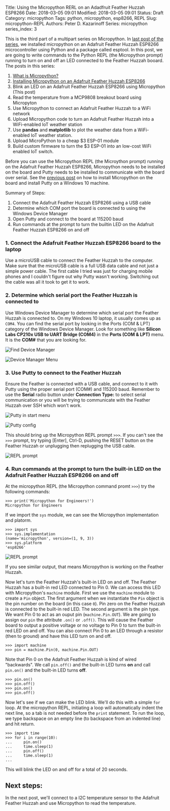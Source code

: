Title: Using the Micropython RERL on an Adadfruit Feather Huzzah ESP8266
Date: 2018-03-05 09:01
Modified: 2018-03-05 09:01
Status: Draft
Category: micropython
Tags: python, micropython, esp8266, REPL
Slug: micropython-REPL
Authors: Peter D. Kazarinoff
Series: micropython
series_index: 3

This is the third part of a multipart series on Micropython. In [last post of the series]({filename}micropython_install.md), we installed micropython on an Adafruit Feather Huzzah ESP8266 microcontroller using Python and a package called esptool. In this post, we are going to write commands to the Python REPL (the Micropython prompt) running to turn on and off an LED connected to the Feather Huzzah booard. The posts in this series:

1. [What is Micropython?]({filename}what_is_micropython.md)
2. [Installing Micropython on an Adafruit Feather Huzzah ESP8266]({filename}micropython_install.md)
3. Blink an LED on an Adafruit Feather Huzzah ESP8266 using Micropython (This post)
4. Read the temperature from a MCP9808 breakout board using Micropyton
5. Use Micropython to connect an Adafruit Feather Huzzah to a WiFi network
6. Upload Micropython code to turn an Adafruit Feather Huzzah into a WiFi-enabled IoT weather station
7. Use **pandas** and **matplotlib** to plot the weather data from a WiFi-enabled IoT weather station.
8. Upload MicroPython to a cheap $3 ESP-01 module
9. Build custom firmware to turn the $3 ESP-01 into an low-cost WiFi enabled IoT switch.

Before you can use the Micropython REPL (the Microython prompt) running on the Adafruit Feather Huzzah ESP8266, Micropython needs to be installed on the board and Putty needs to be installed to communicate with the board over serial. See the [previous post]({filename}micropython_install.md) on how to install Micropython on the board and install Putty on a Windows 10 machine.

Summary of Steps:

1. Connect the Adafruit Feather Huzzah ESP8266 using a USB cable
2. Determine which COM port the board is connected to using the Windows Device Manager 
3. Open Putty and connect to the board at 115200 baud
4. Run commands at the prompt to turn the builtin LED on the Adafruit Feather Huzzah ESP8266 on and off


### 1. Connect the Adafruit Feather Huzzah ESP8266 board to the laptop

Use a microUSB cable to connect the Feather Huzzah to the computer. Make sure that the microUSB cable is a full USB data cable and not just a simple power cable. The first cable I tried was just for charging mobile phones and I couldn't figure out why Putty wasn't working. Switching out the cable was all it took to get it to work. 


### 2. Determine which serial port the Feather Huzzah is connected to

Use Windows Device Manager to determine which serial port the Feather Huzzah is connected to. On my Windows 10 laptop, it usually comes up as ```COM4```. You can find the serial port by looking in the Ports (COM & LPT) category of the Windows Device Manager. Look for something like **Silicon Labs CP210x USB to UART Bridge (COM4)** in the **Ports (COM & LPT)** menu. It is the **COM#** that you are looking for.

![Find Device Manager]({filename}/posts/micropython/find_device_manager.png)

![Device Manager Menu]({filename}/posts/micropython/device_manager_menu.png)


### 3. Use Putty to connect to the Feather Huzzah

Ensure the Feather is connected with a USB cable, and connect to it with Putty using the proper serial port (COM#) and 115200 baud. Remember to use the **Serial** radio button under **Connection Type:** to select serial communication or you will be trying to communicate with the Feather Huzzah over SSH which won't work. 

![Putty in start menu]({filename}/posts/micropython/putty_in_start_menu.png)

![Putty config]({filename}/posts/micropython/putty_config.PNG)

This should bring up the Micropython REPL prompt ```>>>```. If you can't see the ```>>>``` prompt, try typing [Enter], Ctrl-D, pushing the RESET button on the Feather Huzzah or unplugging then replugging the USB cable.

![REPL prompt]({filename}/posts/micropython/REPL_prompt.PNG)


### 4. Run commands at the prompt to turn the built-in LED on the Adafruit Feather Huzzah ESP8266 on and off

At the micropython REPL (the Micropython command promt ```>>>```) try the following commands:

```
>>> print('Micropython for Engineers!')
Micropython for Engineers
```

If we import the ```sys``` module, we can see the Micropython implementation and platorm. 

```
>>> import sys
>>> sys.implementation
(name='micropython', version=(1, 9, 3))
>>> sys.platform
'esp8266'
```

![REPL prompt]({filename}/posts/micropython/sys_dot_implementation_and_platform.PNG)

If you see similar output, that means Micropython is working on the Feather Huzzah.

Now let's turn the Feather Huzzah's built-in LED on and off. The Feather Huzzah has a built-in red LED connected to Pin 0. We can access this LED with Micropython's ```machine``` module. First we use the ```machine``` module to create a ```Pin``` object. The first argument when we instantiate the ```Pin``` object is the pin number on the board (in this case ```0```). Pin zero on the Feather Huzzah is connected to the built-in red LED. The second argument is the pin type. We want Pin 0 to act as an ouput pin (```machine.Pin.OUT```). We are going to assign our ```pin``` the attribute ```.on()``` or ```.off()```. This will cause the Feather board to output a positive voltage or no voltage to Pin 0 to turn the built-in red LED on and off. You can also connect Pin 0 to an LED through a resistor (then to ground) and have this LED turn on and off.

```
>>> import machine
>>> pin = machine.Pin(0, machine.Pin.OUT)
```

Note that Pin 0 on the Adafruit Feather Huzzah is kind of wired "backwards". We call ```pin.off()``` and the built-in LED turns **on** and call ```pin.on()``` and the built-in LED turns **off**.  

```
>>> pin.on()
>>> pin.off()
>>> pin.on()
>>> pin.off()
```

Now let's see if we can make the LED blink. We'll do this with a simple ```for``` loop. At the micropython REPL, initiating a loop will automatically indent the next line, so a tab is not needed before the ```print``` statement. To run the loop, we type backspace on an empty line (to backspace from an indented line) and hit return.

```
>>> import time
>>> for i in range(10):
...     pin.on()
...     time.sleep(1)
...     pin.off()
...     time.sleep(1)
...
```

This will blink the LED on and off for a total of 20 seconds.

## Next steps:
In the next post, we'll connect to a I2C temperature sensor to the Adafruit Feather Huzzah and use Micropython to read the temperature.